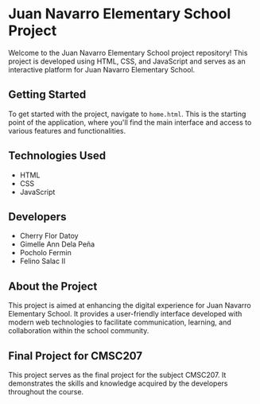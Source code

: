# Juan Navarro Elementary School Project

Welcome to the Juan Navarro Elementary School project repository! This project is developed using HTML, CSS, and JavaScript and serves as an interactive platform for Juan Navarro Elementary School.

## Getting Started

To get started with the project, navigate to `home.html`. This is the starting point of the application, where you'll find the main interface and access to various features and functionalities.

## Technologies Used

- HTML
- CSS
- JavaScript

## Developers

- Cherry Flor Datoy
- Gimelle Ann Dela Peña
- Pocholo Fermin
- Felino Salac II

## About the Project

This project is aimed at enhancing the digital experience for Juan Navarro Elementary School. It provides a user-friendly interface developed with modern web technologies to facilitate communication, learning, and collaboration within the school community.


## Final Project for CMSC207

This project serves as the final project for the subject CMSC207. It demonstrates the skills and knowledge acquired by the developers throughout the course.
